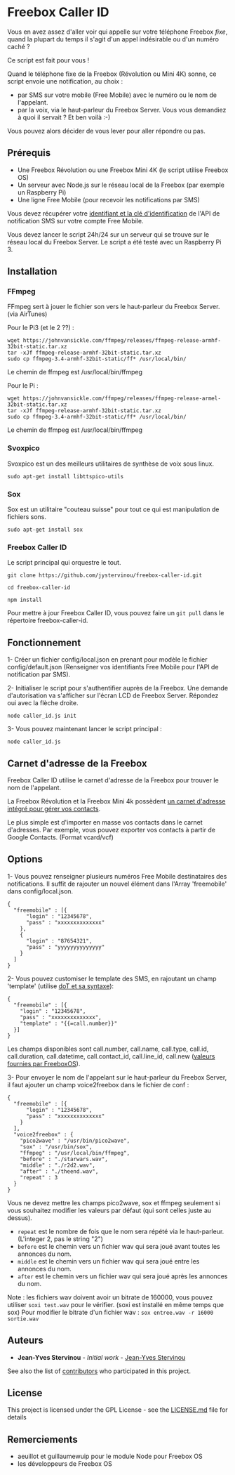 # Freebox Caller ID

Vous en avez assez d'aller voir qui appelle sur votre téléphone Freebox *fixe*, quand la plupart du temps il s'agit d'un appel indésirable ou d'un numéro caché ?

Ce script est fait pour vous !

Quand le téléphone fixe de la Freebox (Révolution ou Mini 4K) sonne, ce script envoie une notification, au choix :

* par SMS sur votre mobile (Free Mobile) avec le numéro ou le nom de l'appelant.
* par la voix, via le haut-parleur du Freebox Server. Vous vous demandiez à quoi il servait ? Et ben voilà :-)

Vous pouvez alors décider de vous lever pour aller répondre ou pas.

## Prérequis

* Une Freebox Révolution ou une Freebox Mini 4K (le script utilise Freebox OS)
* Un serveur avec Node.js sur le réseau local de la Freebox (par exemple un Raspberry Pi)
* Une ligne Free Mobile (pour recevoir les notifications par SMS)

Vous devez récupérer votre [identifiant et la clé d'identification](http://www.universfreebox.com/article/26337/Nouveau-Free-Mobile-lance-un-systeme-de-notification-SMS-pour-vos-appareils-connectes) de l'API de notification SMS sur votre compte Free Mobile.

Vous devez lancer le script 24h/24 sur un serveur qui se trouve sur le réseau local du Freebox Server.
Le script a été testé avec un Raspberry Pi 3.

## Installation


### FFmpeg

FFmpeg sert à jouer le fichier son vers le haut-parleur du Freebox Server. (via AirTunes)

Pour le Pi3 (et le 2 ??) :

```
wget https://johnvansickle.com/ffmpeg/releases/ffmpeg-release-armhf-32bit-static.tar.xz
tar -xJf ffmpeg-release-armhf-32bit-static.tar.xz
sudo cp ffmpeg-3.4-armhf-32bit-static/ff* /usr/local/bin/
```

Le chemin de ffmpeg est /usr/local/bin/ffmpeg

Pour le Pi :

```
wget https://johnvansickle.com/ffmpeg/releases/ffmpeg-release-armel-32bit-static.tar.xz
tar -xJf ffmpeg-release-armhf-32bit-static.tar.xz
sudo cp ffmpeg-3.4-armhf-32bit-static/ff* /usr/local/bin/
```

Le chemin de ffmpeg est /usr/local/bin/ffmpeg

### Svoxpico

Svoxpico est un des meilleurs utilitaires de synthèse de voix sous linux.

```
sudo apt-get install libttspico-utils
```

### Sox

Sox est un utilitaire "couteau suisse" pour tout ce qui est manipulation de fichiers sons.

```
sudo apt-get install sox
```

### Freebox Caller ID

Le script principal qui orquestre le tout.

```
git clone https://github.com/jystervinou/freebox-caller-id.git

cd freebox-caller-id

npm install
```

Pour mettre à jour Freebox Caller ID, vous pouvez faire un `git pull` dans le répertoire freebox-caller-id.


## Fonctionnement

1- Créer un fichier config/local.json en prenant pour modèle le fichier config/default.json (Renseigner vos identifiants Free Mobile pour l'API de notification par SMS).

2- Initialiser le script pour s'authentifier auprès de la Freebox. Une demande d'autorisation va s'afficher sur l'écran LCD de Freebox Server. Répondez oui avec la flèche droite.

```
node caller_id.js init
```

3- Vous pouvez maintenant lancer le script principal :

```
node caller_id.js
```

## Carnet d'adresse de la Freebox

Freebox Caller ID utilise le carnet d'adresse de la Freebox pour trouver le nom de l'appelant.

La Freebox Révolution et la Freebox Mini 4k possèdent [un carnet d'adresse intégré pour gérer vos contacts](http://www.universfreebox.com/article/21614/Freebox-OS-journal-d-appels-gerez-vos-contacts-et-affichez-les-sur-la-Freebox).

Le plus simple est d'importer en masse vos contacts dans le carnet d'adresses.
Par exemple, vous pouvez exporter vos contacts à partir de Google Contacts. (Format vcard/vcf)

## Options

1- Vous pouvez renseigner plusieurs numéros Free Mobile destinataires des notifications. Il suffit de rajouter un nouvel élément dans l'Array 'freemobile' dans config/local.json.

```
{
  "freemobile" : [{
      "login" : "12345678",
      "pass" : "xxxxxxxxxxxxxx"
    },
    {
      "login" : "87654321",
      "pass" : "yyyyyyyyyyyyyy"
    }
  ]
}
```

2- Vous pouvez customiser le template des SMS, en rajoutant un champ 'template' (utilise [doT et sa syntaxe](http://olado.github.io/doT/index.html)):

```
{
  "freemobile" : [{
    "login" : "12345678",
    "pass" : "xxxxxxxxxxxxxx",
    "template" : "{{=call.number}}"
  }]
}
```

Les champs disponibles sont call.number, call.name, call.type, call.id, call.duration, call.datetime, call.contact_id, call.line_id, call.new ([valeurs fournies par FreeboxOS](https://dev.freebox.fr/sdk/os/call/)).

3- Pour envoyer le nom de l'appelant sur le haut-parleur du Freebox Server, il faut ajouter un champ voice2freebox dans le fichier de conf :

```
{
  "freemobile" : [{
      "login" : "12345678",
      "pass" : "xxxxxxxxxxxxxx"
    }
  ],
  "voice2freebox" : {
    "pico2wave" : "/usr/bin/pico2wave",
    "sox" : "/usr/bin/sox",
    "ffmpeg" : "/usr/local/bin/ffmpeg",
    "before" : "./starwars.wav",
    "middle" : "./r2d2.wav",
    "after" : "./theend.wav",
    "repeat" : 3
  }
}
```

Vous ne devez mettre les champs pico2wave, sox et ffmpeg seulement si vous souhaitez modifier les valeurs par défaut (qui sont celles juste au dessus).

- `repeat` est le nombre de fois que le nom sera répété via le haut-parleur. (L'integer 2, pas le string "2")
- `before` est le chemin vers un fichier wav qui sera joué avant toutes les annonces du nom.
- `middle` est le chemin vers un fichier wav qui sera joué entre les annonces du nom.
- `after` est le chemin vers un fichier wav qui sera joué après les annonces du nom.

Note : les fichiers wav doivent avoir un bitrate de 160000, vous pouvez utiliser `soxi test.wav` pour le vérifier. (soxi est installé en même temps que sox)
Pour modifier le bitrate d'un fichier wav : `sox entree.wav -r 16000 sortie.wav`

## Auteurs

* **Jean-Yves Stervinou** - *Initial work* - [Jean-Yves Stervinou](https://github.com/jystervinou)

See also the list of [contributors](https://github.com/your/project/contributors) who participated in this project.

## License

This project is licensed under the GPL License - see the [LICENSE.md](LICENSE.md) file for details

## Remerciements

* aeuillot et guillaumewuip pour le module Node pour Freebox OS
* les développeurs de Freebox OS

